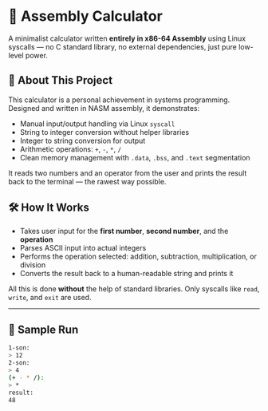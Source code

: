 # 🧮 Assembly Calculator

A minimalist calculator written **entirely in x86-64 Assembly** using Linux syscalls — no C standard library, no external dependencies, just pure low-level power.

## 🚀 About This Project

This calculator is a personal achievement in systems programming. Designed and written in NASM assembly, it demonstrates:

- Manual input/output handling via Linux `syscall`
- String to integer conversion without helper libraries
- Integer to string conversion for output
- Arithmetic operations: `+`, `-`, `*`, `/`
- Clean memory management with `.data`, `.bss`, and `.text` segmentation

It reads two numbers and an operator from the user and prints the result back to the terminal — the rawest way possible.

## 🛠️ How It Works

- Takes user input for the **first number**, **second number**, and the **operation**
- Parses ASCII input into actual integers
- Performs the operation selected: addition, subtraction, multiplication, or division
- Converts the result back to a human-readable string and prints it

All this is done **without** the help of standard libraries. Only syscalls like `read`, `write`, and `exit` are used.

---

## 🧪 Sample Run

```bash run.sh
1-son:
> 12
2-son:
> 4
(+ - * /):
> *
result:
48
```
